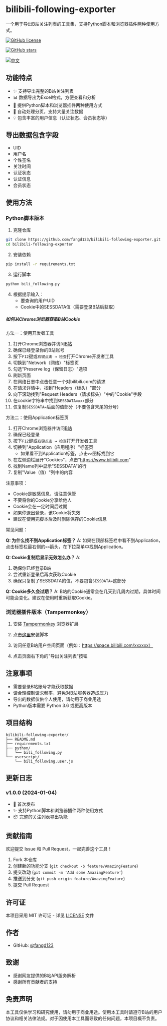 # bilibili-following-exporter

一个用于导出B站关注列表的工具集，支持Python脚本和浏览器插件两种使用方式。

[![GitHub license](https://img.shields.io/github/license/fangd123/bilibili-following-exporter)](https://github.com/fangd123/bilibili-following-exporter/blob/main/LICENSE)

[![GitHub stars](https://img.shields.io/github/stars/fangd123/bilibili-following-exporter)](https://github.com/fangd123/bilibili-following-exporter/stargazers)

[![中文](https://img.shields.io/badge/语言-中文-red.svg)](README_CN.md)

## 功能特点

- ✨ 支持导出完整的B站关注列表
- 📊 数据导出为Excel格式，方便查看和分析
- 🚀 提供Python脚本和浏览器插件两种使用方式
- 🔄 自动处理分页，支持大量关注数据
- 💡 包含丰富的用户信息（认证状态、会员状态等）

## 导出数据包含字段

- UID
- 用户名
- 个性签名
- 关注时间
- 认证状态
- 认证信息
- 会员状态

## 使用方法


### Python脚本版本

1. 克隆仓库
```bash
git clone https://github.com/fangd123/bilibili-following-exporter.git
cd bilibili-following-exporter
```

2. 安装依赖
```bash
pip install -r requirements.txt
```

3. 运行脚本
```bash
python bili_following.py
```

4. 根据提示输入：
   - 要查询的用户UID
   - Cookie中的SESSDATA值（需要登录B站后获取）

##### 如何从Chrome浏览器获取B站Cookie

方法一：使用开发者工具

1. 打开Chrome浏览器并访问[B站](https://www.bilibili.com/)
2. 确保已经登录你的B站账号
3. 按下`F12`键或`右键点击 → 检查`打开Chrome开发者工具
4. 切换到"Network（网络）"标签页
5. 勾选"Preserve log（保留日志）"选项
6. 刷新页面
7. 在网络日志中点击任意一个对bilibili.com的请求
8. 在请求详情中，找到"Headers（标头）"部分
9. 向下滚动找到"Request Headers（请求标头）"中的"Cookie"字段
10. 在cookie字符串中找到`SESSDATA=xxx`部分
11. 仅复制`SESSDATA=`后面的值部分（不要包含末尾的分号）

方法二：使用Application标签页

1. 打开Chrome浏览器并访问[B站](https://www.bilibili.com/)
2. 确保已经登录
3. 按下`F12`键或`右键点击 → 检查`打开开发者工具
4. 切换到"Application（应用程序）"标签页
   - 如果看不到Application标签，点击`>>`图标找到它
5. 在左侧边栏展开"Cookies"，点击"https://www.bilibili.com"
6. 找到Name列中显示"SESSDATA"的行
7. 复制"Value（值）"列中的内容

注意事项：

- Cookie是敏感信息，请注意保管
- 不要将你的Cookie分享给他人
- Cookie会在一定时间后过期
- 如果你退出登录，该Cookie将失效
- 建议在使用完脚本后及时删除保存的Cookie信息

常见问题：

**Q: 为什么找不到Application标签？**
A: 如果在顶部标签栏中看不到Application，点击标签栏最右侧的`>>`箭头，在下拉菜单中找到Application。

**Q: Cookie复制后显示无效怎么办？**
A: 
1. 确保你已经登录B站
2. 尝试重新登录后再次获取Cookie
3. 确保只复制了SESSDATA的值，不要包含`SESSDATA=`这部分

**Q: Cookie多久会过期？**
A: B站的Cookie通常会在几天到几周内过期，具体时间可能会变化。建议在使用时重新获取Cookie。


### 浏览器插件版本（Tampermonkey）

1. 安装 [Tampermonkey](https://www.tampermonkey.net/) 浏览器扩展

2. 点击[这里](https://github.com/fangd123/bilibili-following-exporter/raw/main/userscript/bili_following.user.js)安装脚本

3. 访问任意B站用户空间页面（例如：https://space.bilibili.com/xxxxxx）

4. 点击页面右下角的"导出关注列表"按钮

## 注意事项

- 需要登录B站账号才能获取数据
- 请合理控制请求频率，避免对B站服务器造成压力
- 导出的数据仅供个人使用，请勿用于商业用途
- Python版本需要 Python 3.6 或更高版本

## 项目结构

```
bilibili-following-exporter/
├── README.md
├── requirements.txt
├── python/
│   └── bili_following.py
└── userscript/
    └── bili_following.user.js
```

## 更新日志

### v1.0.0 (2024-01-04)
- 🎉 首次发布
- ✨ 支持Python脚本和浏览器插件两种使用方式
- 📦 完整的关注列表导出功能

## 贡献指南

欢迎提交 Issue 和 Pull Request，一起完善这个工具！

1. Fork 本仓库
2. 创建新的功能分支 (`git checkout -b feature/AmazingFeature`)
3. 提交改动 (`git commit -m 'Add some AmazingFeature'`)
4. 推送到分支 (`git push origin feature/AmazingFeature`)
5. 提交 Pull Request

## 许可证

本项目采用 MIT 许可证 - 详见 [LICENSE](LICENSE) 文件

## 作者

- GitHub: [@fangd123](https://github.com/fangd123)

## 致谢

- 感谢网友提供的B站API服务解析
- 感谢所有贡献者的支持

## 免责声明

本工具仅供学习和研究使用，请勿用于商业用途。使用本工具时请遵守B站的用户协议和相关法律法规。对于因使用本工具而导致的任何问题，本项目概不负责。